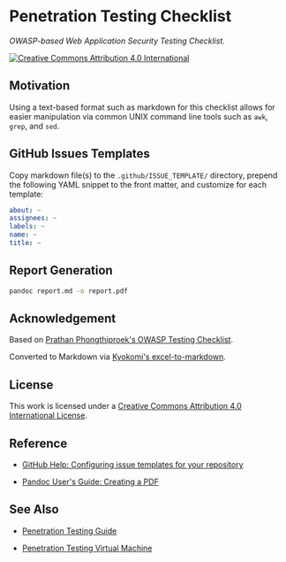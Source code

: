 # Penetration Testing Checklist

_OWASP-based Web Application Security Testing Checklist._

[![Creative Commons Attribution 4.0 International](https://img.shields.io/badge/license-CC--BY--4.0-blue?style=flat-square)](https://spdx.org/licenses/CC-BY-4.0.html)

## Motivation

Using a text-based format such as markdown for this checklist allows for easier manipulation via common UNIX command line tools such as `awk`, `grep`, and `sed`.

## GitHub Issues Templates

Copy markdown file(s) to the `.github/ISSUE_TEMPLATE/` directory, prepend the following YAML snippet to the front matter, and customize for each template:

```yaml
about: ~
assignees: ~
labels: ~
name: ~
title: ~
```

## Report Generation

```sh
pandoc report.md -o report.pdf
```

## Acknowledgement

Based on [Prathan Phongthiproek's OWASP Testing Checklist](https://github.com/tanprathan/OWASP-Testing-Checklist).

Converted to Markdown via [Kyokomi's excel-to-markdown](https://github.com/kyokomi/excel-to-markdown).

## License

This work is licensed under a [Creative Commons Attribution 4.0 International License](COPYING).

## Reference

- [GitHub Help: Configuring issue templates for your repository](https://help.github.com/en/github/building-a-strong-community/configuring-issue-templates-for-your-repository)

- [Pandoc User's Guide: Creating a PDF](https://pandoc.org/MANUAL.html#creating-a-pdf)

## See Also

- [Penetration Testing Guide](https://github.com/oxr463/pentesting-guide)

- [Penetration Testing Virtual Machine](https://github.com/oxr463/pentesting-vm)
